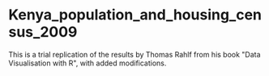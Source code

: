 # Kenya_population_and_housing_census_2009
This is a trial replication of the results by Thomas Rahlf from his book "Data Visualisation with R", with added modifications.

